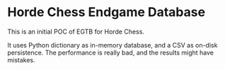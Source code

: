 # Horde Chess Endgame Database
This is an initial POC of EGTB for Horde Chess.

It uses Python dictionary as in-memory database, and a CSV as on-disk persistence. The performance is really bad, and the results might have mistakes.